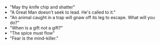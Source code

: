 * "May thy knife chip and shatter"
* "A Great Man doesn't seek to lead. He's called to it."
* "An animal caught in a trap will gnaw off its leg to escape. What will you do?"
* "When is a gift not a gift?"
* "The spice must flow"
* "Fear is the mind-killer."
